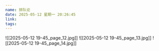 ```yaml
---
name: 排队论
date: 2025-05-12 星期一 20:26:45
link: 
tags:
---
```

![[2025-05-12 19-45_page_12.jpg]]
![[2025-05-12 19-45_page_13.jpg]]
![[2025-05-12 19-45_page_14.jpg]]